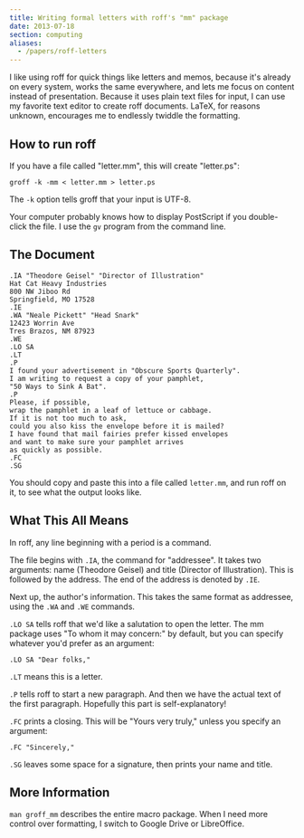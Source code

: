 ```yaml
---
title: Writing formal letters with roff's "mm" package
date: 2013-07-18
section: computing
aliases:
  - /papers/roff-letters
---
```


I like using roff for quick things like letters and memos,
because it's already on every system,
works the same everywhere,
and lets me focus on content instead of presentation.
Because it uses plain text files for input,
I can use my favorite text editor to create roff documents.
LaTeX, for reasons unknown, encourages me to endlessly twiddle the formatting.


How to run roff
--------------------

If you have a file called "letter.mm",
this will create "letter.ps":

	groff -k -mm < letter.mm > letter.ps
	
The `-k` option tells groff that your input is UTF-8.

Your computer probably knows how to display PostScript if you double-click the file.
I use the `gv` program from the command line.


The Document
-------------------

	.IA "Theodore Geisel" "Director of Illustration"
	Hat Cat Heavy Industries
	800 NW Jiboo Rd
	Springfield, MO 17528
	.IE
	.WA "Neale Pickett" "Head Snark"
	12423 Worrin Ave
	Tres Brazos, NM 87923
	.WE
	.LO SA
	.LT
	.P
	I found your advertisement in "Obscure Sports Quarterly".
	I am writing to request a copy of your pamphlet,
	"50 Ways to Sink A Bat".
	.P
	Please, if possible,
	wrap the pamphlet in a leaf of lettuce or cabbage.
	If it is not too much to ask,
	could you also kiss the envelope before it is mailed?
	I have found that mail fairies prefer kissed envelopes
	and want to make sure your pamphlet arrives
	as quickly as possible.
	.FC
	.SG

You should copy and paste this into a file called `letter.mm`,
and run roff on it,
to see what the output looks like.


What This All Means
------------------------

In roff, any line beginning with a period is a command.

The file begins with `.IA`,
the command for "addressee".
It takes two arguments:
name (Theodore Geisel) and title (Director of Illustration).
This is followed by the address.
The end of the address is denoted by `.IE`.

Next up, the author's information.
This takes the same format as addressee,
using the `.WA` and `.WE` commands.

`.LO SA` tells roff that we'd like a salutation to open the letter.
The mm package uses "To whom it may concern:" by default,
but you can specify whatever you'd prefer as an argument:

	.LO SA "Dear folks,"

`.LT` means this is a letter.

`.P` tells roff to start a new paragraph.
And then we have the actual text of the first paragraph.
Hopefully this part is self-explanatory!

`.FC` prints a closing.
This will be "Yours very truly," unless you specify an argument:

	.FC "Sincerely,"

`.SG` leaves some space for a signature,
then prints your name and title.


More Information
---------------------

`man groff_mm` describes the entire macro package.
When I need more control over formatting,
I switch to Google Drive or LibreOffice.
